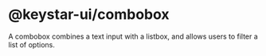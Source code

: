 # @keystar-ui/combobox

A combobox combines a text input with a listbox, and allows users to filter a
list of options.
